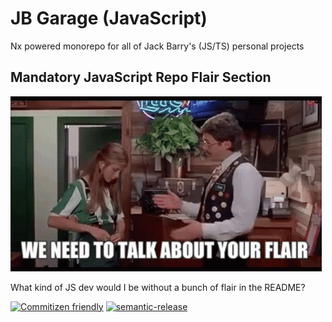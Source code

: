 # JB Garage (JavaScript)

Nx powered monorepo for all of Jack Barry's (JS/TS) personal projects

## Mandatory JavaScript Repo Flair Section

![Flair](./docs/assets/flair.gif)

What kind of JS dev would I be without a bunch of flair in the README?

[![Commitizen friendly](https://img.shields.io/badge/commitizen-friendly-brightgreen.svg)](http://commitizen.github.io/cz-cli/)
[![semantic-release](https://img.shields.io/badge/semantic--release-angular-e10079?logo=semantic-release)](https://github.com/semantic-release/semantic-release)
